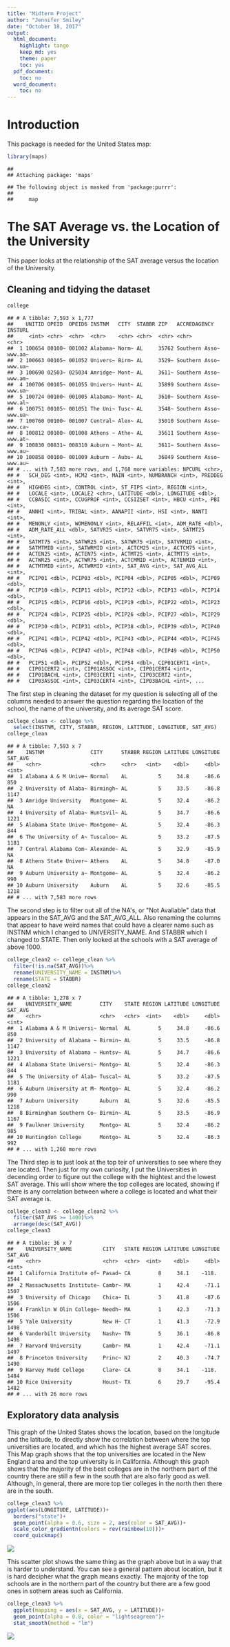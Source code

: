 ```yaml
---
title: "Midterm Project"
author: "Jennifer Smiley"
date: "October 18, 2017"
output:
  html_document:
    highlight: tango
    keep_md: yes
    theme: paper
    toc: yes
  pdf_document:
    toc: no
  word_document:
    toc: no
---
```




# Introduction

This package is needed for the United States map:

```r
library(maps)
```

```
## 
## Attaching package: 'maps'
```

```
## The following object is masked from 'package:purrr':
## 
##     map
```

# The SAT Average vs. the Location of the University

This paper looks at the relationship of the SAT average versus the location of the University.

## Cleaning and tidying the dataset


```r
college
```

```
## # A tibble: 7,593 x 1,777
##    UNITID OPEID  OPEID6 INSTNM   CITY  STABBR ZIP   ACCREDAGENCY   INSTURL
##     <int> <chr>  <chr>  <chr>    <chr> <chr>  <chr> <chr>          <chr>  
##  1 100654 00100~ 001002 Alabama~ Norm~ AL     35762 Southern Asso~ www.aa~
##  2 100663 00105~ 001052 Univers~ Birm~ AL     3529~ Southern Asso~ www.ua~
##  3 100690 02503~ 025034 Amridge~ Mont~ AL     3611~ Southern Asso~ www.am~
##  4 100706 00105~ 001055 Univers~ Hunt~ AL     35899 Southern Asso~ www.ua~
##  5 100724 00100~ 001005 Alabama~ Mont~ AL     3610~ Southern Asso~ www.al~
##  6 100751 00105~ 001051 The Uni~ Tusc~ AL     3548~ Southern Asso~ www.ua~
##  7 100760 00100~ 001007 Central~ Alex~ AL     35010 Southern Asso~ www.ca~
##  8 100812 00100~ 001008 Athens ~ Athe~ AL     35611 Southern Asso~ www.at~
##  9 100830 00831~ 008310 Auburn ~ Mont~ AL     3611~ Southern Asso~ www.au~
## 10 100858 00100~ 001009 Auburn ~ Aubu~ AL     36849 Southern Asso~ www.au~
## # ... with 7,583 more rows, and 1,768 more variables: NPCURL <chr>,
## #   SCH_DEG <int>, HCM2 <int>, MAIN <int>, NUMBRANCH <int>, PREDDEG <int>,
## #   HIGHDEG <int>, CONTROL <int>, ST_FIPS <int>, REGION <int>,
## #   LOCALE <int>, LOCALE2 <chr>, LATITUDE <dbl>, LONGITUDE <dbl>,
## #   CCBASIC <int>, CCUGPROF <int>, CCSIZSET <int>, HBCU <int>, PBI <int>,
## #   ANNHI <int>, TRIBAL <int>, AANAPII <int>, HSI <int>, NANTI <int>,
## #   MENONLY <int>, WOMENONLY <int>, RELAFFIL <int>, ADM_RATE <dbl>,
## #   ADM_RATE_ALL <dbl>, SATVR25 <int>, SATVR75 <int>, SATMT25 <int>,
## #   SATMT75 <int>, SATWR25 <int>, SATWR75 <int>, SATVRMID <int>,
## #   SATMTMID <int>, SATWRMID <int>, ACTCM25 <int>, ACTCM75 <int>,
## #   ACTEN25 <int>, ACTEN75 <int>, ACTMT25 <int>, ACTMT75 <int>,
## #   ACTWR25 <int>, ACTWR75 <int>, ACTCMMID <int>, ACTENMID <int>,
## #   ACTMTMID <int>, ACTWRMID <int>, SAT_AVG <int>, SAT_AVG_ALL <int>,
## #   PCIP01 <dbl>, PCIP03 <dbl>, PCIP04 <dbl>, PCIP05 <dbl>, PCIP09 <dbl>,
## #   PCIP10 <dbl>, PCIP11 <dbl>, PCIP12 <dbl>, PCIP13 <dbl>, PCIP14 <dbl>,
## #   PCIP15 <dbl>, PCIP16 <dbl>, PCIP19 <dbl>, PCIP22 <dbl>, PCIP23 <dbl>,
## #   PCIP24 <dbl>, PCIP25 <dbl>, PCIP26 <dbl>, PCIP27 <dbl>, PCIP29 <dbl>,
## #   PCIP30 <dbl>, PCIP31 <dbl>, PCIP38 <dbl>, PCIP39 <dbl>, PCIP40 <dbl>,
## #   PCIP41 <dbl>, PCIP42 <dbl>, PCIP43 <dbl>, PCIP44 <dbl>, PCIP45 <dbl>,
## #   PCIP46 <dbl>, PCIP47 <dbl>, PCIP48 <dbl>, PCIP49 <dbl>, PCIP50 <dbl>,
## #   PCIP51 <dbl>, PCIP52 <dbl>, PCIP54 <dbl>, CIP01CERT1 <int>,
## #   CIP01CERT2 <int>, CIP01ASSOC <int>, CIP01CERT4 <int>,
## #   CIP01BACHL <int>, CIP03CERT1 <int>, CIP03CERT2 <int>,
## #   CIP03ASSOC <int>, CIP03CERT4 <int>, CIP03BACHL <int>, ...
```

The first step in cleaning the dataset for my question is selecting all of the columns needed to answer the question regarding the location of the school, the name of the university, and its average SAT score.

```r
college_clean <- college %>%
  select(INSTNM, CITY, STABBR, REGION, LATITUDE, LONGITUDE, SAT_AVG) 
college_clean
```

```
## # A tibble: 7,593 x 7
##    INSTNM               CITY      STABBR REGION LATITUDE LONGITUDE SAT_AVG
##    <chr>                <chr>     <chr>   <int>    <dbl>     <dbl>   <int>
##  1 Alabama A & M Unive~ Normal    AL          5     34.8     -86.6     850
##  2 University of Alaba~ Birmingh~ AL          5     33.5     -86.8    1147
##  3 Amridge University   Montgome~ AL          5     32.4     -86.2      NA
##  4 University of Alaba~ Huntsvil~ AL          5     34.7     -86.6    1221
##  5 Alabama State Unive~ Montgome~ AL          5     32.4     -86.3     844
##  6 The University of A~ Tuscaloo~ AL          5     33.2     -87.5    1181
##  7 Central Alabama Com~ Alexande~ AL          5     32.9     -85.9      NA
##  8 Athens State Univer~ Athens    AL          5     34.8     -87.0      NA
##  9 Auburn University a~ Montgome~ AL          5     32.4     -86.2     990
## 10 Auburn University    Auburn    AL          5     32.6     -85.5    1218
## # ... with 7,583 more rows
```

The second step is to filter out all of the NA's, or "Not Avaliable" data that appears in the SAT_AVG and the SAT_AVG_ALL. Also renaming the columns that appear to have weird names that could have a clearer name such as INSTNM which I changed to UNIVERSITY_NAME. And STABBR which I changed to STATE. Then only looked at the schools with a SAT average of above 1000.

```r
college_clean2 <- college_clean %>%
  filter(!is.na(SAT_AVG))%>%
  rename(UNIVERSITY_NAME = INSTNM)%>%
  rename(STATE = STABBR)
college_clean2
```

```
## # A tibble: 1,278 x 7
##    UNIVERSITY_NAME         CITY    STATE REGION LATITUDE LONGITUDE SAT_AVG
##    <chr>                   <chr>   <chr>  <int>    <dbl>     <dbl>   <int>
##  1 Alabama A & M Universi~ Normal  AL         5     34.8     -86.6     850
##  2 University of Alabama ~ Birmin~ AL         5     33.5     -86.8    1147
##  3 University of Alabama ~ Huntsv~ AL         5     34.7     -86.6    1221
##  4 Alabama State Universi~ Montgo~ AL         5     32.4     -86.3     844
##  5 The University of Alab~ Tuscal~ AL         5     33.2     -87.5    1181
##  6 Auburn University at M~ Montgo~ AL         5     32.4     -86.2     990
##  7 Auburn University       Auburn  AL         5     32.6     -85.5    1218
##  8 Birmingham Southern Co~ Birmin~ AL         5     33.5     -86.9    1167
##  9 Faulkner University     Montgo~ AL         5     32.4     -86.2     985
## 10 Huntingdon College      Montgo~ AL         5     32.4     -86.3     992
## # ... with 1,268 more rows
```

The Third step is to just look at the top teir of universities to see where they are located. Then just for my own curiosity, I put the Universities in decending order to figure out the college with the hightest and the lowest SAT average. This will show where the top colleges are located, showing if there is any correlation between where a college is located and what their SAT average is.


```r
college_clean3 <- college_clean2 %>%
  filter(SAT_AVG >= 1400)%>%
  arrange(desc(SAT_AVG))
college_clean3
```

```
## # A tibble: 36 x 7
##    UNIVERSITY_NAME          CITY   STATE REGION LATITUDE LONGITUDE SAT_AVG
##    <chr>                    <chr>  <chr>  <int>    <dbl>     <dbl>   <int>
##  1 California Institute of~ Pasad~ CA         8     34.1    -118.     1544
##  2 Massachusetts Institute~ Cambr~ MA         1     42.4     -71.1    1507
##  3 University of Chicago    Chica~ IL         3     41.8     -87.6    1506
##  4 Franklin W Olin College~ Needh~ MA         1     42.3     -71.3    1506
##  5 Yale University          New H~ CT         1     41.3     -72.9    1498
##  6 Vanderbilt University    Nashv~ TN         5     36.1     -86.8    1498
##  7 Harvard University       Cambr~ MA         1     42.4     -71.1    1497
##  8 Princeton University     Princ~ NJ         2     40.3     -74.7    1490
##  9 Harvey Mudd College      Clare~ CA         8     34.1    -118.     1484
## 10 Rice University          Houst~ TX         6     29.7     -95.4    1482
## # ... with 26 more rows
```


## Exploratory data analysis

This graph of the United States shows the location, based on the longitude and the latitude, to directly show the correlation between where the top universities are located, and which has the highest average SAT scores. This Map graph shows that the top universities are located in the New England area and the top university is in California. Although this graph shows that the majority of the best colleges are in the northern part of the country there are still a few in the south that are also farly good as well. Although, in general, there are more top tier colleges in the north then there are in the south.


```r
college_clean3 %>%
ggplot(aes(LONGITUDE, LATITUDE))+
  borders("state")+
  geom_point(alpha = 0.6, size = 2, aes(color = SAT_AVG))+
  scale_color_gradientn(colors = rev(rainbow(10)))+
  coord_quickmap()
```

![](colleges_jsmiley2_files/figure-html/map-1.png)<!-- -->

This scatter plot shows the same thing as the graph above but in a way that is harder to understand. You can see a general pattern about location, but it is hard decipher what the graph means exactly. The majority of the top schools are in the northern part of the country but there are a few good ones in sothern areas such as California.


```r
college_clean3 %>%
  ggplot(mapping = aes(x = SAT_AVG, y = LATITUDE))+
  geom_point(alpha = 0.8, color = "lightseagreen")+
  stat_smooth(method = "lm")
```

![](colleges_jsmiley2_files/figure-html/scatter-1.png)<!-- -->



